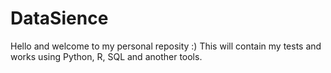# DataSience
Hello and welcome to my personal reposity :) This will contain my tests and works using Python, R, SQL and another tools.

